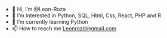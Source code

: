- 👋 Hi, I’m @Leon-Roza
- 👀 I’m interested in Python, SQL, Html, Css, React, PHP and R
- 🌱 I’m currently learning Python
- 📫 How to reach me Leonrozd@gmail.com

<!---
Leon-Roza/Leon-Roza is a ✨ special ✨ repository because its `README.md` (this file) appears on your GitHub profile.
You can click the Preview link to take a look at your changes.
--->
